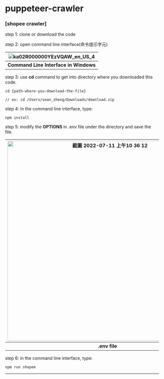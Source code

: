 # puppeteer-crawler

### [shopee crawler]

step 1: clone or download the code

step 2: open command line interface(命令提示字元)

| ![ka02R000000YEzVQAW_en_US_4](https://user-images.githubusercontent.com/45516753/178177714-a8bf051f-d3b4-48c8-aa3f-c03a23364a84.jpeg) |
| :--: |
| <b>Command Line Interface in Windows</b> |

step 3: use **cd** command to get into directory where you downloaded this code.
```
cd {path-where-you-download-the-file}

// ex: cd /Users/sean_zheng/Downloads/download.zip
```

step 4: in the command line interface, type:
```
npm install
```

step 5: modify the **OPTIONS** in .env file under the directory and save the file.
 
| <img width="655" alt="截圖 2022-07-11 上午10 36 12" src="https://user-images.githubusercontent.com/45516753/178178410-ce60f62c-b339-4d93-b3a1-7fb68016ff5b.png"> |
| :--: |
| <b>.env file</b> |

step 6: in the command line interface, type:
```
npm run shopee
```

---
